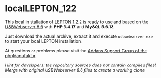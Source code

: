 localLEPTON_122
===============

This local in stallation of [LEPTON 1.2.2](http://lepton-cms.org) is ready to use and based on the [USBWebserver 8.6](http://usbwebserver.net) with **PHP 5.4.17** and **MySQL 5.6.13**.

Just download the actual archive, extract it and execute `usbwebserver.exe` to start your local LEPTON installation.

At questions or problems please visit the [Addons Support Group of the phpManufaktur](https://support.phpmanufaktur.de).

*Hint for developers: the repository sources does not contain compiled files! Merge with original USBWebserver 8.6 files to create a working clone.*